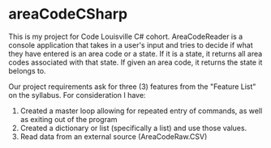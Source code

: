 # areaCodeCSharp

This is my project for Code Louisville C# cohort. 
AreaCodeReader is a console application that takes in a user's input and tries to decide if what they have entered is an area code or a state. If it is a state, it returns all area codes associated with that state. If given an area code, it returns the state it belongs to.

Our project requirements ask for three (3) features from the "Feature List" on the syllabus. For consideration I have:
1) Created a master loop allowing for repeated entry of commands, as well as exiting out of the program
2) Created a dictionary or list (specifically a list) and use those values.
3) Read data from an external source (AreaCodeRaw.CSV)
